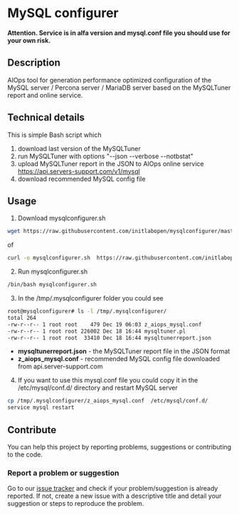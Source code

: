 # MySQL configurer

**Attention. Service is in alfa version and mysql.conf file you should use for your own risk.**

## Description
AIOps tool for generation performance optimized configuration of the MySQL server / Percona server / MariaDB server
based on the MySQLTuner report and online service. 

## Technical details
This is simple Bash script which
1. download last version of the MySQLTuner
2. run MySQLTuner with options "--json --verbose --notbstat"
3. upload MySQLTuner report in the JSON to AIOps online service https://api.servers-support.com/v1/mysql
4. download recommended MySQL config file

## Usage
1. Download mysqlconfigurer.sh
```bash
wget https://raw.githubusercontent.com/initlabopen/mysqlconfigurer/master/mysqlconfigurer.sh
```
of 
```bash
curl -o mysqlconfigurer.sh  https://raw.githubusercontent.com/initlabopen/mysqlconfigurer/master/mysqlconfigurer.sh
```
2. Run mysqlconfigurer.sh
```bash
/bin/bash mysqlconfigurer.sh
```
3. In the /tmp/.mysqlconfigurer folder you could see
```bash
root@mysqlconfigurer# ls -l /tmp/.mysqlconfigurer/
total 264
-rw-r--r-- 1 root root    479 Dec 19 06:03 z_aiops_mysql.conf
-rw-r--r-- 1 root root 226002 Dec 18 16:44 mysqltuner.pl
-rw-r--r-- 1 root root  33410 Dec 18 16:44 mysqltunerreport.json
```
- **mysqltunerreport.json** - the MySQLTuner report file in the JSON format
- **z_aiops_mysql.conf** - recommended MySQL config file downloaded from api.server-support.com

4. If you want to use this mysql.conf file you could copy it in the /etc/mysql/conf.d/ directory and restart MySQL server
```bash
cp /tmp/.mysqlconfigurer/z_aiops_mysql.conf  /etc/mysql/conf.d/
service mysql restart
```

## Contribute

You can help this project by reporting problems, suggestions or contributing to the code.

### Report a problem or suggestion

Go to our [issue tracker](https://github.com/initlabopen/mysqlconfigurer/issues) and check if your problem/suggestion is already reported. If not, create a new issue with a descriptive title and detail your suggestion or steps to reproduce the problem.
